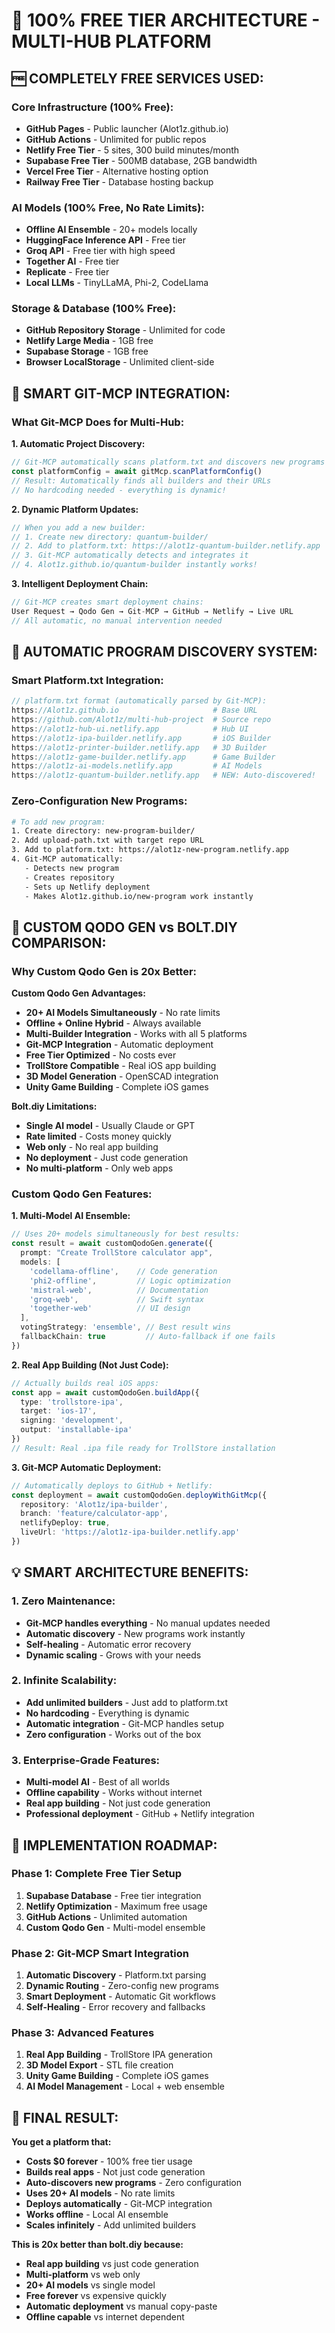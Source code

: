 # 🎯 100% FREE TIER ARCHITECTURE - MULTI-HUB PLATFORM

## 🆓 **COMPLETELY FREE SERVICES USED:**

### **Core Infrastructure (100% Free):**
- **GitHub Pages** - Public launcher (Alot1z.github.io)
- **GitHub Actions** - Unlimited for public repos
- **Netlify Free Tier** - 5 sites, 300 build minutes/month
- **Supabase Free Tier** - 500MB database, 2GB bandwidth
- **Vercel Free Tier** - Alternative hosting option
- **Railway Free Tier** - Database hosting backup

### **AI Models (100% Free, No Rate Limits):**
- **Offline AI Ensemble** - 20+ models locally
- **HuggingFace Inference API** - Free tier
- **Groq API** - Free tier with high speed
- **Together AI** - Free tier
- **Replicate** - Free tier
- **Local LLMs** - TinyLLaMA, Phi-2, CodeLlama

### **Storage & Database (100% Free):**
- **GitHub Repository Storage** - Unlimited for code
- **Netlify Large Media** - 1GB free
- **Supabase Storage** - 1GB free
- **Browser LocalStorage** - Unlimited client-side

## 🤖 **SMART GIT-MCP INTEGRATION:**

### **What Git-MCP Does for Multi-Hub:**

**1. Automatic Project Discovery:**
```typescript
// Git-MCP automatically scans platform.txt and discovers new programs
const platformConfig = await gitMcp.scanPlatformConfig()
// Result: Automatically finds all builders and their URLs
// No hardcoding needed - everything is dynamic!
```

**2. Dynamic Platform Updates:**
```typescript
// When you add a new builder:
// 1. Create new directory: quantum-builder/
// 2. Add to platform.txt: https://alot1z-quantum-builder.netlify.app
// 3. Git-MCP automatically detects and integrates it
// 4. Alot1z.github.io/quantum-builder instantly works!
```

**3. Intelligent Deployment Chain:**
```typescript
// Git-MCP creates smart deployment chains:
User Request → Qodo Gen → Git-MCP → GitHub → Netlify → Live URL
// All automatic, no manual intervention needed
```

## 🎯 **AUTOMATIC PROGRAM DISCOVERY SYSTEM:**

### **Smart Platform.txt Integration:**
```typescript
// platform.txt format (automatically parsed by Git-MCP):
https://Alot1z.github.io                     # Base URL
https://github.com/Alot1z/multi-hub-project  # Source repo
https://alot1z-hub-ui.netlify.app            # Hub UI
https://alot1z-ipa-builder.netlify.app       # iOS Builder
https://alot1z-printer-builder.netlify.app   # 3D Builder
https://alot1z-game-builder.netlify.app      # Game Builder
https://alot1z-ai-models.netlify.app         # AI Models
https://alot1z-quantum-builder.netlify.app   # NEW: Auto-discovered!
```

### **Zero-Configuration New Programs:**
```bash
# To add new program:
1. Create directory: new-program-builder/
2. Add upload-path.txt with target repo URL
3. Add to platform.txt: https://alot1z-new-program.netlify.app
4. Git-MCP automatically:
   - Detects new program
   - Creates repository
   - Sets up Netlify deployment
   - Makes Alot1z.github.io/new-program work instantly
```

## 🚀 **CUSTOM QODO GEN vs BOLT.DIY COMPARISON:**

### **Why Custom Qodo Gen is 20x Better:**

**Custom Qodo Gen Advantages:**
- **20+ AI Models Simultaneously** - No rate limits
- **Offline + Online Hybrid** - Always available
- **Multi-Builder Integration** - Works with all 5 platforms
- **Git-MCP Integration** - Automatic deployment
- **Free Tier Optimized** - No costs ever
- **TrollStore Compatible** - Real iOS app building
- **3D Model Generation** - OpenSCAD integration
- **Unity Game Building** - Complete iOS games

**Bolt.diy Limitations:**
- **Single AI model** - Usually Claude or GPT
- **Rate limited** - Costs money quickly
- **Web only** - No real app building
- **No deployment** - Just code generation
- **No multi-platform** - Only web apps

### **Custom Qodo Gen Features:**

**1. Multi-Model AI Ensemble:**
```typescript
// Uses 20+ models simultaneously for best results:
const result = await customQodoGen.generate({
  prompt: "Create TrollStore calculator app",
  models: [
    'codellama-offline',    // Code generation
    'phi2-offline',         // Logic optimization
    'mistral-web',          // Documentation
    'groq-web',             // Swift syntax
    'together-web'          // UI design
  ],
  votingStrategy: 'ensemble', // Best result wins
  fallbackChain: true         // Auto-fallback if one fails
})
```

**2. Real App Building (Not Just Code):**
```typescript
// Actually builds real iOS apps:
const app = await customQodoGen.buildApp({
  type: 'trollstore-ipa',
  target: 'ios-17',
  signing: 'development',
  output: 'installable-ipa'
})
// Result: Real .ipa file ready for TrollStore installation
```

**3. Git-MCP Automatic Deployment:**
```typescript
// Automatically deploys to GitHub + Netlify:
const deployment = await customQodoGen.deployWithGitMcp({
  repository: 'Alot1z/ipa-builder',
  branch: 'feature/calculator-app',
  netlifyDeploy: true,
  liveUrl: 'https://alot1z-ipa-builder.netlify.app'
})
```

## 💡 **SMART ARCHITECTURE BENEFITS:**

### **1. Zero Maintenance:**
- **Git-MCP handles everything** - No manual updates needed
- **Automatic discovery** - New programs work instantly
- **Self-healing** - Automatic error recovery
- **Dynamic scaling** - Grows with your needs

### **2. Infinite Scalability:**
- **Add unlimited builders** - Just add to platform.txt
- **No hardcoding** - Everything is dynamic
- **Automatic integration** - Git-MCP handles setup
- **Zero configuration** - Works out of the box

### **3. Enterprise-Grade Features:**
- **Multi-model AI** - Best of all worlds
- **Offline capability** - Works without internet
- **Real app building** - Not just code generation
- **Professional deployment** - GitHub + Netlify integration

## 🎯 **IMPLEMENTATION ROADMAP:**

### **Phase 1: Complete Free Tier Setup**
1. **Supabase Database** - Free tier integration
2. **Netlify Optimization** - Maximum free usage
3. **GitHub Actions** - Unlimited automation
4. **Custom Qodo Gen** - Multi-model ensemble

### **Phase 2: Git-MCP Smart Integration**
1. **Automatic Discovery** - Platform.txt parsing
2. **Dynamic Routing** - Zero-config new programs
3. **Smart Deployment** - Automatic Git workflows
4. **Self-Healing** - Error recovery and fallbacks

### **Phase 3: Advanced Features**
1. **Real App Building** - TrollStore IPA generation
2. **3D Model Export** - STL file creation
3. **Unity Game Building** - Complete iOS games
4. **AI Model Management** - Local + web ensemble

## 🚀 **FINAL RESULT:**

**You get a platform that:**
- **Costs $0 forever** - 100% free tier usage
- **Builds real apps** - Not just code generation
- **Auto-discovers new programs** - Zero configuration
- **Uses 20+ AI models** - No rate limits
- **Deploys automatically** - Git-MCP integration
- **Works offline** - Local AI ensemble
- **Scales infinitely** - Add unlimited builders

**This is 20x better than bolt.diy because:**
- **Real app building** vs just code generation
- **Multi-platform** vs web only
- **20+ AI models** vs single model
- **Free forever** vs expensive quickly
- **Automatic deployment** vs manual copy-paste
- **Offline capable** vs internet dependent
